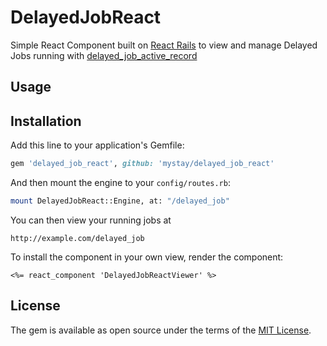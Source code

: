 # DelayedJobReact
Simple React Component built on [React Rails](https://github.com/reactjs/react-rails) to view and manage Delayed Jobs running with [delayed_job_active_record](https://github.com/collectiveidea/delayed_job_active_record)

## Usage


## Installation
Add this line to your application's Gemfile:

```ruby
gem 'delayed_job_react', github: 'mystay/delayed_job_react'
```

And then mount the engine to your `config/routes.rb`:
```bash
mount DelayedJobReact::Engine, at: "/delayed_job"
```

You can then view your running jobs at
```
http://example.com/delayed_job
```

To install the component in your own view, render the component:
```
<%= react_component 'DelayedJobReactViewer' %>
```

## License
The gem is available as open source under the terms of the [MIT License](https://opensource.org/licenses/MIT).

